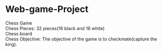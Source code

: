 # Web-game-Project                                                                                                                                                              
Chess Game                                                                                                                                                              
Chess Pieces:                                                                                                                                                           32 pieces(16 black and 16 white)                                                                                                                                                                                                                                                                                                        
 Chess board                                                                                                                                                           
                                                                                                                                                                        Chess Objective:                                                                                                                                                        The objective of the game is to checkmate(capture the king).
